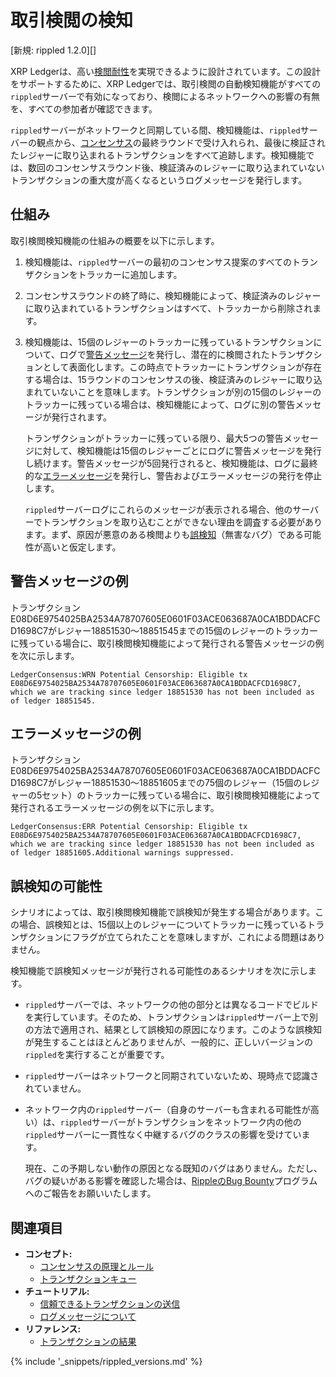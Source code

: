 # 取引検閲の検知

[新規: rippled 1.2.0][]

XRP Ledgerは、高い[検閲耐性](xrp-ledger-overview.html#耐検閲性のある取引処理)を実現できるように設計されています。この設計をサポートするために、XRP Ledgerでは、取引検閲の自動検知機能がすべての`rippled`サーバーで有効になっており、検閲によるネットワークへの影響の有無を、すべての参加者が確認できます。

`rippled`サーバーがネットワークと同期している間、検知機能は、`rippled`サーバーの観点から、[コンセンサス](intro-to-consensus.html)の最終ラウンドで受け入れられ、最後に検証されたレジャーに取り込まれるトランザクションをすべて追跡します。検知機能では、数回のコンセンサスラウンド後、検証済みのレジャーに取り込まれていないトランザクションの重大度が高くなるというログメッセージを発行します。



## 仕組み

取引検閲検知機能の仕組みの概要を以下に示します。

1. 検知機能は、`rippled`サーバーの最初のコンセンサス提案のすべてのトランザクションをトラッカーに追加します。

2. コンセンサスラウンドの終了時に、検知機能によって、検証済みのレジャーに取り込まれているトランザクションはすべて、トラッカーから削除されます。

3. 検知機能は、15個のレジャーのトラッカーに残っているトランザクションについて、ログで[警告メッセージ](#警告メッセージの例)を発行し、潜在的に検閲されたトランザクションとして表面化します。この時点でトラッカーにトランザクションが存在する場合は、15ラウンドのコンセンサスの後、検証済みのレジャーに取り込まれていないことを意味します。トランザクションが別の15個のレジャーのトラッカーに残っている場合は、検知機能によって、ログに別の警告メッセージが発行されます。
   
   トランザクションがトラッカーに残っている限り、最大5つの警告メッセージに対して、検知機能は15個のレジャーごとにログに警告メッセージを発行し続けます。警告メッセージが5回発行されると、検知機能は、ログに最終的な[エラーメッセージ](#エラーメッセージの例)を発行し、警告およびエラーメッセージの発行を停止します。
   
   `rippled`サーバーログにこれらのメッセージが表示される場合、他のサーバーでトランザクションを取り込むことができない理由を調査する必要があります。まず、原因が悪意のある検閲よりも[誤検知](#誤検知の可能性)（無害なバグ）である可能性が高いと仮定します。



## 警告メッセージの例

トランザクションE08D6E9754025BA2534A78707605E0601F03ACE063687A0CA1BDDACFCD1698C7がレジャー18851530～18851545までの15個のレジャーのトラッカーに残っている場合に、取引検閲検知機能によって発行される警告メッセージの例を次に示します。

```text
LedgerConsensus:WRN Potential Censorship: Eligible tx E08D6E9754025BA2534A78707605E0601F03ACE063687A0CA1BDDACFCD1698C7, which we are tracking since ledger 18851530 has not been included as of ledger 18851545.
```


## エラーメッセージの例

トランザクションE08D6E9754025BA2534A78707605E0601F03ACE063687A0CA1BDDACFCD1698C7がレジャー18851530～18851605までの75個のレジャー（15個のレジャーの5セット）のトラッカーに残っている場合に、取引検閲検知機能によって発行されるエラーメッセージの例を以下に示します。

```text
LedgerConsensus:ERR Potential Censorship: Eligible tx E08D6E9754025BA2534A78707605E0601F03ACE063687A0CA1BDDACFCD1698C7, which we are tracking since ledger 18851530 has not been included as of ledger 18851605.Additional warnings suppressed.
```


## 誤検知の可能性

シナリオによっては、取引検閲検知機能で誤検知が発生する場合があります。この場合、誤検知とは、15個以上のレジャーについてトラッカーに残っているトランザクションにフラグが立てられたことを意味しますが、これによる問題はありません。

検知機能で誤検知メッセージが発行される可能性のあるシナリオを次に示します。

- `rippled`サーバーでは、ネットワークの他の部分とは異なるコードでビルドを実行しています。そのため、トランザクションは`rippled`サーバー上で別の方法で適用され、結果として誤検知の原因になります。このような誤検知が発生することはほとんどありませんが、一般的に、正しいバージョンの`rippled`を実行することが重要です。

- `rippled`サーバーはネットワークと同期されていないため、現時点で認識されていません。

- ネットワーク内の`rippled`サーバー（自身のサーバーも含まれる可能性が高い）は、`rippled`サーバーがトランザクションをネットワーク内の他の`rippled`サーバーに一貫性なく中継するバグのクラスの影響を受けています。
  
  現在、この予期しない動作の原因となる既知のバグはありません。ただし、バグの疑いがある影響を確認した場合は、[RippleのBug Bounty](https://ripple.com/bug-bounty/)プログラムへのご報告をお願いいたします。


## 関連項目

- **コンセプト:**
  - [コンセンサスの原理とルール](consensus-principles-and-rules.html)
  - [トランザクションキュー](transaction-queue.html)
- **チュートリアル:**
  - [信頼できるトランザクションの送信](reliable-transaction-submission.html)
  - [ログメッセージについて](understanding-log-messages.html)
- **リファレンス:**
  - [トランザクションの結果](transaction-results.html)


{% include '_snippets/rippled_versions.md' %}
